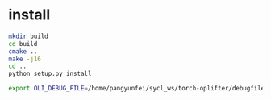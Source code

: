 # install

```sh
mkdir build 
cd build
cmake ..
make -j16
cd ..
python setup.py install
```

```sh
export OLI_DEBUG_FILE=/home/pangyunfei/sycl_ws/torch-oplifter/debugfile/log.txt
```